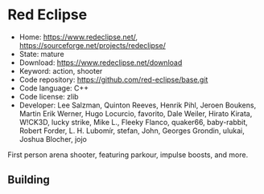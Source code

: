 # Red Eclipse

- Home: https://www.redeclipse.net/, https://sourceforge.net/projects/redeclipse/
- State: mature
- Download: https://www.redeclipse.net/download
- Keyword: action, shooter
- Code repository: https://github.com/red-eclipse/base.git
- Code language: C++
- Code license: zlib
- Developer: Lee Salzman, Quinton Reeves, Henrik Pihl, Jeroen Boukens, Martin Erik Werner, Hugo Locurcio, favorito, Dale Weiler, Hirato Kirata, W!CK3D, lucky strike, Mike L., Fleeky Flanco, quaker66, baby-rabbit, Robert Forder, L. H. Lubomír, stefan, John, Georges Grondin, ulukai, Joshua Blocher, jojo

First person arena shooter, featuring parkour, impulse boosts, and more.

## Building
